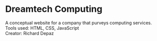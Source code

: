 # Dreamtech Computing
A conceptual website for a company that purveys computing services.
<br />
Tools used: HTML, CSS, JavaScript
<br />
Creator: Richard Depaz
